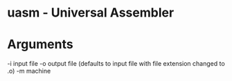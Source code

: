 # uasm - Universal Assembler

# Arguments

-i		input file
-o		output file (defaults to input file with file extension changed to .o)
-m		machine